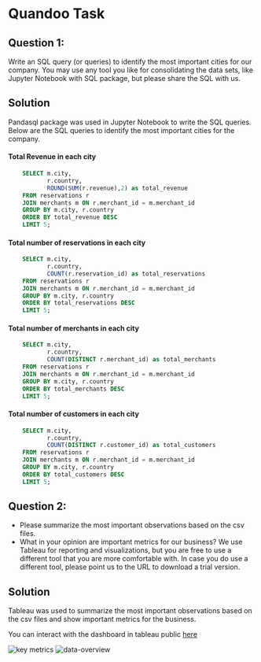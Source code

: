 # Quandoo Task
## Question 1:
Write an SQL query (or queries) to identify the most important cities for our company.
You may use any tool you like for consolidating the data sets, like Jupyter Notebook with SQL
package, but please share the SQL with us.
## Solution
Pandasql package was used in Jupyter Notebook to write the SQL queries. Below are the SQL queries to identify the most important cities for the company.
#### Total Revenue in each city
```sql
    SELECT m.city,
           r.country,
           ROUND(SUM(r.revenue),2) as total_revenue
    FROM reservations r
    JOIN merchants m ON r.merchant_id = m.merchant_id
    GROUP BY m.city, r.country
    ORDER BY total_revenue DESC
    LIMIT 5; 
```
#### Total number of reservations in each city
```sql
    SELECT m.city,
           r.country,
           COUNT(r.reservation_id) as total_reservations
    FROM reservations r
    JOIN merchants m ON r.merchant_id = m.merchant_id
    GROUP BY m.city, r.country
    ORDER BY total_reservations DESC
    LIMIT 5; 
```
#### Total number of merchants in each city
```sql
    SELECT m.city,
           r.country,
           COUNT(DISTINCT r.merchant_id) as total_merchants
    FROM reservations r
    JOIN merchants m ON r.merchant_id = m.merchant_id
    GROUP BY m.city, r.country
    ORDER BY total_merchants DESC
    LIMIT 5; 
```
#### Total number of customers in each city
```sql
    SELECT m.city, 
           r.country,
           COUNT(DISTINCT r.customer_id) as total_customers
    FROM reservations r
    JOIN merchants m ON r.merchant_id = m.merchant_id
    GROUP BY m.city, r.country
    ORDER BY total_customers DESC
    LIMIT 5; 
```


## Question 2:
- Please summarize the most important observations based on the csv files.
- What in your opinion are important metrics for our business?
We use Tableau for reporting and visualizations, but you are free to use a different tool that you
are more comfortable with. In case you do use a different tool, please point us to the URL to
download a trial version.

## Solution
Tableau was used to summarize the most important observations based on the csv files and show important metrics for the business. 

You can interact with the dashboard in tableau public [here](https://public.tableau.com/app/profile/philip.sada/viz/QuandooTask/KeyMetricsforthebusiness)

![key metrics](https://github.com/PhilipSada/quandoo-task/assets/55988995/8342c2d8-f11a-4d0f-801e-289557437de5)
![data-overview](https://github.com/PhilipSada/quandoo-task/assets/55988995/f36bac1c-85f5-4fb5-b34b-c63fa2a3965f)


